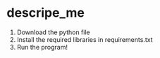 # descripe_me

1. Download the python file
2. Install the required libraries in requirements.txt
3. Run the program!
